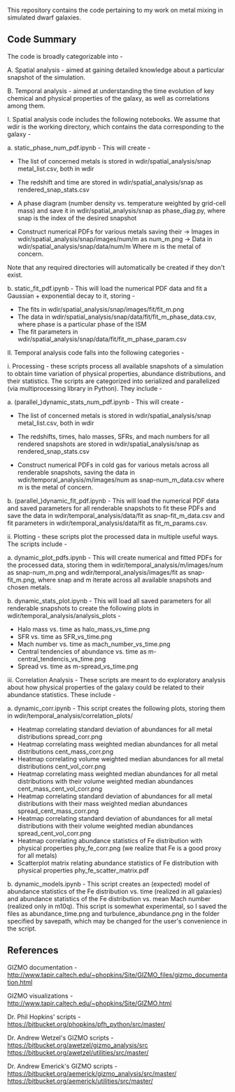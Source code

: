 This repository contains the code pertaining to my work on metal mixing in simulated dwarf galaxies.

Code Summary
------------

The code is broadly categorizable into -

A. Spatial analysis - aimed at gaining detailed knowledge about a particular snapshot of the simulation.

B. Temporal analysis - aimed at understanding the time evolution of key chemical and physical properties of the galaxy, as well as correlations among them.

I. Spatial analysis code includes the following notebooks. We assume that wdir is the working directory, which contains the data corresponding to the galaxy -

a. static_phase_num_pdf.ipynb - This will create -

- The list of concerned metals is stored in wdir/spatial_analysis/snap metal_list.csv, both in wdir

- The redshift and time are stored in wdir/spatial_analysis/snap as rendered_snap_stats.csv 

- A phase diagram (number density vs. temperature weighted by grid-cell mass) and save it in wdir/spatial_analysis/snap as phase_diag.py, where snap is the index of the desired snapshot

- Construct numerical PDFs for various metals saving their 
	-> Images in wdir/spatial_analysis/snap/images/num/m as num_m.png
	-> Data in wdir/spatial_analysis/snap/data/num/m
  Where m is the metal of concern. 

Note that any required directories will automatically be created if they don't exist.

b. static_fit_pdf.ipynb - This will load the numerical PDF data and fit a Gaussian + exponential decay to it, storing -

- The fits in wdir/spatial_analysis/snap/images/fit/fit_m.png
- The data in wdir/spatial_analysis/snap/data/fit/fit_m_phase_data.csv, where phase is a particular phase of the ISM
- The fit parameters in wdir/spatial_analysis/snap/data/fit/fit_m_phase_param.csv

II. Temporal analysis code falls into the following categories -

i. Processing - these scripts process all available snapshots of a simulation to obtain time variation of physical properties, abundance distributions, and their statistics. The scripts are categorized into serialized and parallelized (via multiprocessing library in Python). They include -

a. (parallel_)dynamic_stats_num_pdf.ipynb - This will create -

- The list of concerned metals is stored in wdir/spatial_analysis/snap metal_list.csv, both in wdir

- The redshifts, times, halo masses, SFRs, and mach numbers for all rendered snapshots are stored in wdir/spatial_analysis/snap as rendered_snap_stats.csv 

- Construct numerical PDFs in cold gas for various metals across all renderable snapshots, saving the data in wdir/temporal_analysis/m/images/num as snap-num_m_data.csv where m is the metal of concern.

b. (parallel_)dynamic_fit_pdf.ipynb - This will load the numerical PDF data and saved parameters for all renderable snapshots to fit these PDFs and save the data in wdir/temporal_analysis/data/fit as snap-fit_m_data.csv and fit parameters in wdir/temporal_analysis/data/fit as fit_m_params.csv.

ii. Plotting - these scripts plot the processed data in multiple useful ways. The scripts include -

a. dynamic_plot_pdfs.ipynb - This will create numerical and fitted PDFs for the processed data, storing them in wdir/temporal_analysis/m/images/num as snap-num_m.png and wdir/temporal_analysis/images/fit as snap-fit_m.png, where snap and m iterate across all available snapshots and chosen metals.

b. dynamic_stats_plot.ipynb - This will load all saved parameters for all renderable snapshots to create the following plots in wdir/temporal_analysis/analysis_plots -

- Halo mass vs. time as halo_mass_vs_time.png 
- SFR vs. time as SFR_vs_time.png
- Mach number vs. time as mach_number_vs_time.png
- Central tendencies of abundance vs. time as m-central_tendencis_vs_time.png
- Spread vs. time as m-spread_vs_time.png

iii. Correlation Analysis - These scripts are meant to do exploratory analysis about how physical properties of the galaxy could be related to their abundance statistics. These include -

a. dynamic_corr.ipynb - This script creates the following plots, storing them in wdir/temporal_analysis/correlation_plots/

- Heatmap correlating standard deviation of abundances for all metal distributions spread_corr.png
- Heatmap correlating mass weighted median abundances for all metal distributions cent_mass_corr.png
- Heatmap correlating volume weighted median abundances for all metal distributions cent_vol_corr.png
- Heatmap correlating mass weighted median abundances for all metal distributions with their volume weighted median abundances cent_mass_cent_vol_corr.png
- Heatmap correlating standard deviation of abundances for all metal distributions with their mass weighted median abundances spread_cent_mass_corr.png
- Heatmap correlating standard deviation of abundances for all metal distributions with their volume weighted median abundances spread_cent_vol_corr.png
- Heatmap correlating abundance statistics of Fe distribution with physical properties phy_fe_corr.png (we realize that Fe is a good proxy for all metals)
- Scatterplot matrix relating abundance statistics of Fe distribution with physical properties phy_fe_scatter_matrix.pdf

b. dynamic_models.ipynb - This script creates an (expected) model of abundance statistics of the Fe distribution vs. time (realized in all galaxies) and abundance statistics of the Fe distribution vs. mean Mach number (realized only in m10q). This script is somewhat experimental, so I saved the files as abundance_time.png and turbulence_abundance.png in the folder specified by savepath, which may be changed for the user's convenience in the script.

References
----------

GIZMO documentation - 
http://www.tapir.caltech.edu/~phopkins/Site/GIZMO_files/gizmo_documentation.html

GIZMO visualizations - 
http://www.tapir.caltech.edu/~phopkins/Site/GIZMO.html

Dr. Phil Hopkins' scripts -
https://bitbucket.org/phopkins/pfh_python/src/master/

Dr. Andrew Wetzel's GIZMO scripts -
https://bitbucket.org/awetzel/gizmo_analysis/src
https://bitbucket.org/awetzel/utilities/src/master/

Dr. Andrew Emerick's GIZMO scripts -
https://bitbucket.org/aemerick/gizmo_analysis/src/master/
https://bitbucket.org/aemerick/utilities/src/master/



